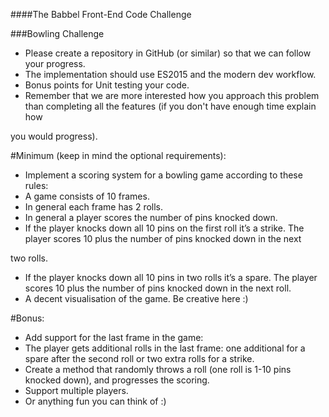 ####The Babbel Front-End Code Challenge

###Bowling Challenge

* Please create a repository in GitHub (or similar) so that we can follow your progress. 
* The implementation should use ES2015 and the modern dev workflow. 
* Bonus points for Unit testing your code. 
* Remember that we are more interested how you approach this problem than completing all the features (if you don't have enough time explain how 

you would progress).

#Minimum (keep in mind the optional requirements):
* Implement a scoring system for a bowling game according to these rules: 
* A game consists of 10 frames. 
* In general each frame has 2 rolls. 
* In general a player scores the number of pins knocked down. 
* If the player knocks down all 10 pins on the first roll it’s a strike. The player scores 10 plus the number of pins knocked down in the next 

two rolls. 
* If the player knocks down all 10 pins in two rolls it’s a spare. The player scores 10 plus the number of pins knocked down in the next roll. 
* A decent visualisation of the game. Be creative here :)

#Bonus:

* Add support for the last frame in the game: 
* The player gets additional rolls in the last frame: one additional for a spare after the second roll or two extra rolls for a strike. 
*  Create a method that randomly throws a roll (one roll is 1-10 pins knocked down), and progresses the scoring. 
*  Support multiple players. 
*  Or anything fun you can think of :)
